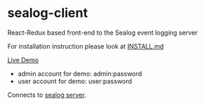 # sealog-client
React-Redux based front-end to the Sealog event logging server

For installation instruction please look at [INSTALL.md](./INSTALL.md)

[Live Demo](http://162.243.201.175/sealog/)

- admin account for demo: admin:password
- user account for demo: user:password

Connects to [sealog server](https://github.com/webbpinner/sealog-server).
